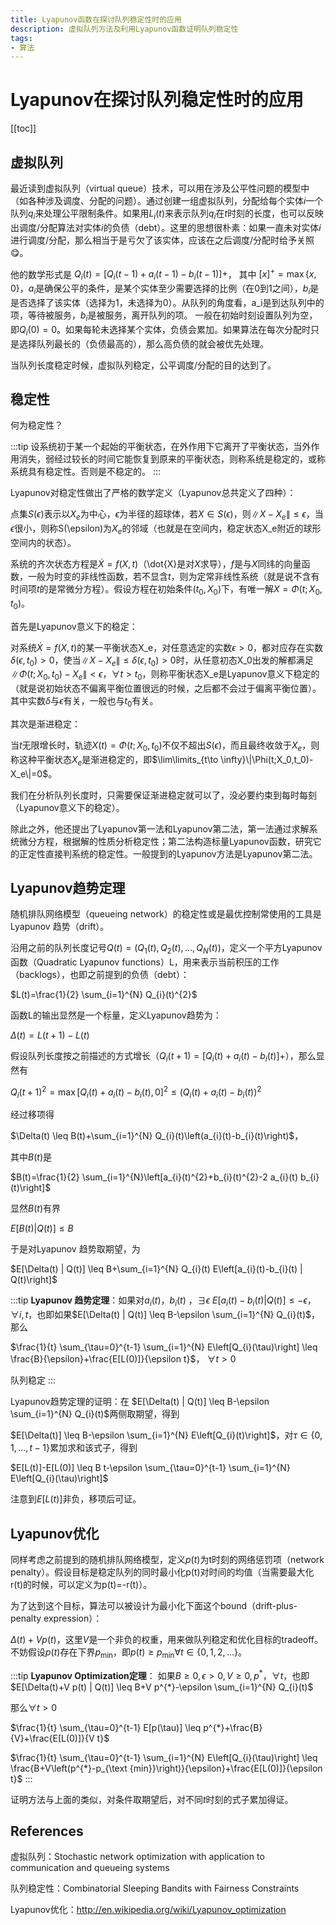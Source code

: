 ```yaml
---
title: Lyapunov函数在探讨队列稳定性时的应用
description: 虚拟队列方法及利用Lyapunov函数证明队列稳定性
tags: 
- 算法
---
```


# Lyapunov在探讨队列稳定性时的应用

[[toc]]

## 虚拟队列

最近读到虚拟队列（virtual queue）技术，可以用在涉及公平性问题的模型中（如各种涉及调度、分配的问题）。通过创建一组虚拟队列，分配给每个实体$i$一个队列$q_i$来处理公平限制条件。如果用$L_i(t)$来表示队列$q_i$在$t$时刻的长度，也可以反映出调度/分配算法对实体$i$的负债（debt）。这里的思想很朴素：如果一直未对实体$i$进行调度/分配，那么相当于是亏欠了该实体，应该在之后调度/分配时给予关照:yum:。​

他的数学形式是
$Q_i(t) = [Q_i(t - 1) + a_i(t-1) - b_i(t - 1)]+$，
其中  $[x]^+ = \max\{x,0\}$，$a_i$是确保公平的条件，是某个实体至少需要选择的比例（在0到1之间），$b_i$是是否选择了该实体（选择为1，未选择为0）。从队列的角度看，a_i是到达队列中的项，等待被服务，$b_i$是被服务，离开队列的项。 一般在初始时刻设置队列为空，即$Q_i(0) = 0$。如果每轮未选择某个实体，负债会累加。如果算法在每次分配时只是选择队列最长的（负债最高的），那么高负债的就会被优先处理。

当队列长度稳定时候，虚拟队列稳定，公平调度/分配的目的达到了。


## 稳定性

何为稳定性？

:::tip
设系统初于某一个起始的平衡状态，在外作用下它离开了平衡状态，当外作用消失，弱经过较长的时间它能恢复到原来的平衡状态，则称系统是稳定的，或称系统具有稳定性。否则是不稳定的。
:::

Lyapunov对稳定性做出了严格的数学定义（Lyapunov总共定义了四种）：

点集$S(\epsilon)$表示以$X_e$为中心，$\epsilon$为半径的超球体，若$X\in S(\epsilon)$，则$\|X-X_e\|\le \epsilon$，当$\epsilon$很小，则称S(\epsilon)为$X_e$的邻域（也就是在空间内，稳定状态X_e附近的球形空间内的状态）。

系统的齐次状态方程是$\dot{X} = f(X,t)$（\dot{X}是对$X$求导），$f$是与$X$同纬的向量函数，一般为时变的非线性函数，若不显含$t$，则为定常非线性系统（就是说不含有时间项$t$的是常微分方程）。假设方程在初始条件$(t_0,X_0)$下，有唯一解$X=\Phi(t;X_0,t_0)$。

首先是Lyapunov意义下的稳定：

对系统$\dot{X} = f(X,t)$的某一平衡状态X_e，对任意选定的实数$\epsilon>0$，都对应存在实数$\delta(\epsilon,t_0)>0$，使当$\|X-X_e\|\le \delta(\epsilon,t_0)>0$时，从任意初态X_0出发的解都满足$\|\Phi(t;X_0,t_0)-X_e\|<\epsilon$，$\forall t>t_0$，则称平衡状态X_e是Lyapunov意义下稳定的（就是说初始状态不偏离平衡位置很远的时候，之后都不会过于偏离平衡位置）。其中实数$\delta$与$\epsilon$有关，一般也与$t_0$有关。

其次是渐进稳定：

当$t$无限增长时，轨迹$X(t)=\Phi(t;X_0,t_0)$不仅不超出$S(\epsilon)$，而且最终收敛于$X_e$，则称这种平衡状态$X_e$是渐进稳定的，即$\lim\limits_{t\to \infty}\|\Phi(t;X_0,t_0)-X_e\|=0$。

我们在分析队列长度时，只需要保证渐进稳定就可以了，没必要约束到每时每刻（Lyapunov意义下的稳定）。

除此之外，他还提出了Lyapunov第一法和Lyapunov第二法，第一法通过求解系统微分方程，根据解的性质分析稳定性；第二法构造标量Lyapunov函数，研究它的正定性直接判系统的稳定性。一般提到的Lyapunov方法是Lyapunov第二法。


## Lyapunov趋势定理

随机排队网络模型（queueing network）的稳定性或是最优控制常使用的工具是Lyapunov 趋势（drift）。

沿用之前的队列长度记号$Q(t)=\left(Q_{1}(t), Q_{2}(t), \ldots, Q_{N}(t)\right)$，定义一个平方Lyapunov函数（Quadratic Lyapunov functions）L，用来表示当前积压的工作（backlogs），也即之前提到的负债（debt）：

$L(t)=\frac{1}{2} \sum_{i=1}^{N} Q_{i}(t)^{2}$

函数L的输出显然是一个标量，定义Lyapunov趋势为：

$\Delta(t)=L(t+1)-L(t)$

假设队列长度按之前描述的方式增长（$Q_i(t+1) = [Q_i(t) + a_i(t) - b_i(t)]+$），那么显然有

$Q_{i}(t+1)^{2}=\max \left[Q_{i}(t)+a_{i}(t)-b_{i}(t), 0\right]^{2} \leq\left(Q_{i}(t)+a_{i}(t)-b_{i}(t)\right)^{2}$

经过移项得

$\Delta(t) \leq B(t)+\sum_{i=1}^{N} Q_{i}(t)\left(a_{i}(t)-b_{i}(t)\right)$，

其中$B(t)$是

$B(t)=\frac{1}{2} \sum_{i=1}^{N}\left[a_{i}(t)^{2}+b_{i}(t)^{2}-2 a_{i}(t) b_{i}(t)\right]$

显然$B(t)$有界

$E[B(t) | Q(t)] \leq B$

于是对Lyapunov 趋势取期望，为

$E[\Delta(t) | Q(t)] \leq B+\sum_{i=1}^{N} Q_{i}(t) E\left[a_{i}(t)-b_{i}(t) | Q(t)\right]$

:::tip
**Lyapunov 趋势定理**：如果对$a_i(t)$，$b_i(t)$ ，$\exists \epsilon$
$E\left[a_{i}(t)-b_{i}(t) | Q(t)\right] \leq-\epsilon$， $\forall i,t$，也即如果$E[\Delta(t) | Q(t)] \leq B-\epsilon \sum_{i=1}^{N} Q_{i}(t)$，
那么

$\frac{1}{t} \sum_{\tau=0}^{t-1} \sum_{i=1}^{N} E\left[Q_{i}(\tau)\right] \leq \frac{B}{\epsilon}+\frac{E[L(0)]}{\epsilon t}$， $\forall t>0$

队列稳定
:::


Lyapunov趋势定理的证明：在
$E[\Delta(t) | Q(t)] \leq B-\epsilon \sum_{i=1}^{N} Q_{i}(t)$两侧取期望，得到

$E[\Delta(t)] \leq B-\epsilon \sum_{i=1}^{N} E\left[Q_{i}(t)\right]$，对$\tau \in\{0,1, \ldots, t-1\}$累加求和该式子，得到

$E[L(t)]-E[L(0)] \leq B t-\epsilon \sum_{\tau=0}^{t-1} \sum_{i=1}^{N} E\left[Q_{i}(\tau)\right]$

注意到$E[L(t)]$非负，移项后可证。

## Lyapunov优化
同样考虑之前提到的随机排队网络模型，定义$p(t)$为t时刻的网络惩罚项（network penalty）。假设目标是稳定队列的同时最小化p(t)对时间的均值（当需要最大化r(t)的时候，可以定义为p(t)=-r(t)）。

为了达到这个目标，算法可以被设计为最小化下面这个bound（drift-plus-penalty expression）：

$\Delta(t)+V p(t)$，这里$V$是一个非负的权重，用来做队列稳定和优化目标的tradeoff。不妨假设$p(t)$存在下界$p_{\min}$，即$p(t) \geq p_{\min } \forall t \in\{0,1,2, \ldots\}$。

:::tip
**Lyapunov Optimization定理**：
如果$B \geq 0, \epsilon>0, V \geq 0, p^{*}$，$\forall t$，也即$E[\Delta(t)+V p(t) | Q(t)] \leq B+V p^{*}-\epsilon \sum_{i=1}^{N} Q_{i}(t)$

那么$\forall t>0$

$\frac{1}{t} \sum_{\tau=0}^{t-1} E[p(\tau)] \leq p^{*}+\frac{B}{V}+\frac{E[L(0)]}{V t}$

$\frac{1}{t} \sum_{\tau=0}^{t-1} \sum_{i=1}^{N} E\left[Q_{i}(\tau)\right] \leq \frac{B+V\left(p^{*}-p_{\text {min}}\right)}{\epsilon}+\frac{E[L(0)]}{\epsilon t}$
:::

证明方法与上面的类似，对条件取期望后，对不同$t$时刻的式子累加得证。



## References
虚拟队列：Stochastic network optimization with application to communication and queueing systems

队列稳定性：Combinatorial Sleeping Bandits with Fairness Constraints

Lyapunov优化：http://en.wikipedia.org/wiki/Lyapunov_optimization

